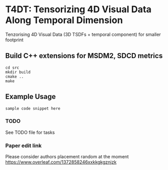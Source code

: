 # T4DT: Tensorizing 4D Visual Data Along Temporal Dimension

Tenzorising 4D Visual Data (3D TSDFs + temporal component) for smaller footprint

## Build C++ extensions for MSDM2, SDCD metrics
```
cd src
mkdir build
cmake ..
make
```

## Example Usage

```
sample code snippet here
```

### TODO
See TODO file for tasks

### Paper edit link
Please consider authors placement random at the moment
https://www.overleaf.com/1372858246xxkkgkgznjzk

